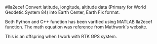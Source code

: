 #lla2ecef
Convert latitude, longitude, altitude data (Primary for World Geodetic System 84) into Earth Center, Earth Fix format. 

Both Python and C++ function has been varified using MATLAB lla2ecef function. The math equation was reference from Mathwork's website.

This is an offspring when I work with RTK GPS system. 